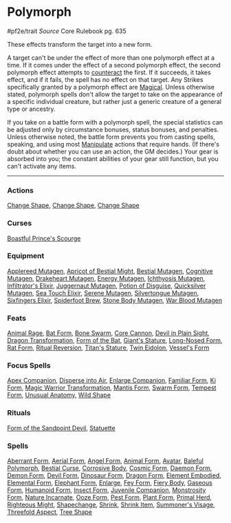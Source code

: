 
# Polymorph
#pf2e/trait 
*Source* Core Rulebook pg. 635

These effects transform the target into a new form. 

A target can't be under the effect of more than one polymorph effect at a time. If it comes under the effect of a second polymorph effect, the second polymorph effect attempts to [counteract](../Rules/Counteracting.md) the first. If it succeeds, it takes effect, and if it fails, the spell has no effect on that target. Any Strikes specifically granted by a polymorph effect are [Magical](Magical.md). Unless otherwise stated, polymorph spells don't allow the target to take on the appearance of a specific individual creature, but rather just a generic creature of a general type or ancestry.

If you take on a battle form with a polymorph spell, the special statistics can be adjusted only by circumstance bonuses, status bonuses, and penalties. Unless otherwise noted, the battle form prevents you from casting spells, speaking, and using most [Manipulate](Manipulate.md) actions that require hands. (If there's doubt about whether you can use an action, the GM decides.) Your gear is absorbed into you; the constant abilities of your gear still function, but you can't activate any items.

---

### Actions
[Change Shape](Change%20Shape), [Change Shape](Change%20Shape), [Change Shape](Change%20Shape)

### Curses
[Boastful Prince's Scourge](Boastful%20Prince's%20Scourge)

### Equipment
[Applereed Mutagen](Applereed%20Mutagen), [Apricot of Bestial Might](Apricot%20of%20Bestial%20Might), [Bestial Mutagen](Bestial%20Mutagen), [Cognitive Mutagen](Cognitive%20Mutagen), [Drakeheart Mutagen](Drakeheart%20Mutagen), [Energy Mutagen](Energy%20Mutagen), [Ichthyosis Mutagen](Ichthyosis%20Mutagen), [Infiltrator's Elixir](Infiltrator's%20Elixir), [Juggernaut Mutagen](Juggernaut%20Mutagen), [Potion of Disguise](Potion%20of%20Disguise), [Quicksilver Mutagen](Quicksilver%20Mutagen), [Sea Touch Elixir](Sea%20Touch%20Elixir), [Serene Mutagen](Serene%20Mutagen), [Silvertongue Mutagen](Silvertongue%20Mutagen), [Sixfingers Elixir](Sixfingers%20Elixir), [Spiderfoot Brew](Spiderfoot%20Brew), [Stone Body Mutagen](Stone%20Body%20Mutagen), [War Blood Mutagen](War%20Blood%20Mutagen)

### Feats
[Animal Rage](Animal%20Rage), [Bat Form](Bat%20Form), [Bone Swarm](Bone%20Swarm), [Core Cannon](Core%20Cannon), [Devil in Plain Sight](Devil%20in%20Plain%20Sight), [Dragon Transformation](Dragon%20Transformation), [Form of the Bat](Form%20of%20the%20Bat), [Giant's Stature](Giant's%20Stature), [Long-Nosed Form](Long-Nosed%20Form), [Rat Form](Rat%20Form), [Ritual Reversion](Ritual%20Reversion), [Titan's Stature](Titan's%20Stature), [Twin Eidolon](Twin%20Eidolon), [Vessel's Form](Vessel's%20Form)

### Focus Spells
[Apex Companion](Apex%20Companion.md), [Disperse into Air](Disperse%20into%20Air.md), [Enlarge Companion](Enlarge%20Companion.md), [Familiar Form](Familiar%20Form.md), [Ki Form](Ki%20Form.md), [Magic Warrior Transformation](Magic%20Warrior%20Transformation.md), [Mantis Form](Mantis%20Form.md), [Swarm Form](Swarm%20Form.md), [Tempest Form](Tempest%20Form.md), [Unusual Anatomy](Unusual%20Anatomy.md), [Wild Shape](Wild%20Shape.md)

### Rituals
[Form of the Sandpoint Devil](Form%20of%20the%20Sandpoint%20Devil.md), [Statuette](Statuette.md)

### Spells
[Aberrant Form](Aberrant%20Form.md), [Aerial Form](Aerial%20Form.md), [Angel Form](Angel%20Form.md), [Animal Form](Animal%20Form.md), [Avatar](Avatar.md), [Baleful Polymorph](Baleful%20Polymorph.md), [Bestial Curse](Bestial%20Curse.md), [Corrosive Body](Corrosive%20Body.md), [Cosmic Form](Cosmic%20Form.md), [Daemon Form](Daemon%20Form.md), [Demon Form](Demon%20Form.md), [Devil Form](Devil%20Form.md), [Dinosaur Form](Dinosaur%20Form.md), [Dragon Form](Dragon%20Form.md), [Element Embodied](Element%20Embodied.md), [Elemental Form](Elemental%20Form.md), [Elephant Form](Elephant%20Form.md), [Enlarge](Enlarge.md), [Fey Form](Fey%20Form.md), [Fiery Body](Fiery%20Body.md), [Gaseous Form](Gaseous%20Form.md), [Humanoid Form](Humanoid%20Form.md), [Insect Form](Insect%20Form.md), [Juvenile Companion](Juvenile%20Companion.md), [Monstrosity Form](Monstrosity%20Form.md), [Nature Incarnate](Nature%20Incarnate.md), [Ooze Form](Ooze%20Form.md), [Pest Form](Pest%20Form.md), [Plant Form](Plant%20Form.md), [Primal Herd](Primal%20Herd.md), [Righteous Might](Righteous%20Might.md), [Shapechange](Shapechange.md), [Shrink](Shrink.md), [Shrink Item](Shrink%20Item.md), [Summoner's Visage](Summoner's%20Visage.md), [Threefold Aspect](Threefold%20Aspect.md), [Tree Shape](Tree%20Shape.md)